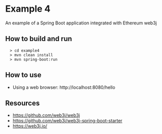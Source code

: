 # Example 4
An example of a Spring Boot application integrated with Ethereum web3j

## How to build and run

```
  > cd example4
  > mvn clean install
  > mvn spring-boot:run
```

## How to use

* Using a web browser: http://localhost:8080/hello


## Resources

* https://github.com/web3j/web3j
* https://github.com/web3j/web3j-spring-boot-starter
* https://web3j.io/